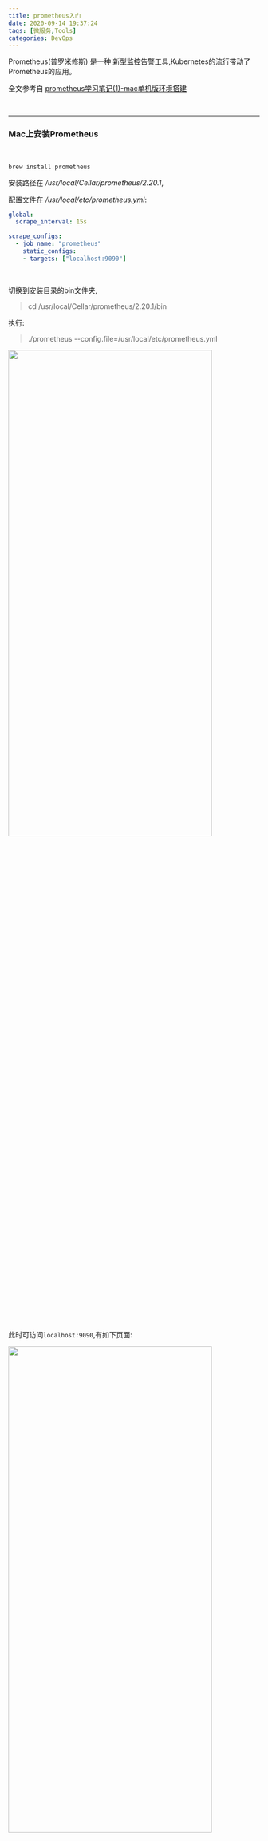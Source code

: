 ```yaml
---
title: prometheus入门
date: 2020-09-14 19:37:24
tags: [微服务,Tools]
categories: DevOps
---
```




Prometheus(普罗米修斯) 是一种 新型监控告警工具,Kubernetes的流行带动了Prometheus的应用。

全文参考自 [prometheus学习笔记(1)-mac单机版环境搭建](https://www.cnblogs.com/yjmyzz/p/how-to-install-prometheus-and-grafana.html)

<br>


---


### Mac上安装Prometheus

<br>

`brew install prometheus`


安装路径在 */usr/local/Cellar/prometheus/2.20.1*,

配置文件在 */usr/local/etc/prometheus.yml*:

```yaml
global:
  scrape_interval: 15s

scrape_configs:
  - job_name: "prometheus"
    static_configs:
    - targets: ["localhost:9090"]
```

<br>


切换到安装目录的bin文件夹,

> cd /usr/local/Cellar/prometheus/2.20.1/bin

执行:

> ./prometheus --config.file=/usr/local/etc/prometheus.yml


<img src="prometheus入门/0.png" width = 90% height = 50% />

<br>

此时可访问`localhost:9090`,有如下页面:

<img src="prometheus入门/1.png" width = 90% height = 50% />

在**Status**中可以看到若干元信息.

<img src="prometheus入门/2.png" width = 90% height = 50% />


<br>


---

<br>

### 安装grafana

<br>


`brew install grafana`

安装路径在 */usr/local/Cellar/grafana/7.1.5*,

配置文件在 */usr/local/etc/grafana/grafana.ini*,

<font size=1>可在此修改默认的端口等信息</font>


<br>


启动:
> grafana-server --config=/usr/local/etc/grafana/grafana.ini --homepath /usr/local/share/grafana --packaging=brew cfg:default.paths.logs=/usr/local/var/log/grafana cfg:default.paths.data=/usr/local/var/lib/grafana cfg:default.paths.plugins=/usr/local/var/lib/grafana/plugins

访问`localhost:3000`,有如下页面:

<font size=1>(默认的用户名/密码均为admin,首次登陆必须修改密码)</font>

<img src="prometheus入门/3.png" width = 90% height = 50% />

<br>


**Grafana** 是一个单纯的前端图表展示工具, 必须为其添加数据源,才能读取到数据进而进行展示, 参考下图:

<img src="prometheus入门/4.png" width = 90% height = 50% />

<br>

**Grafana** 支持非常多的数据源.
<img src="prometheus入门/5.png" width = 90% height = 50% />


<br>


选择**Prometheus**数据源, 指定URL地址, 然后保存即可

<img src="prometheus入门/6.png" width = 90% height = 50% />

<br>


---



### 安装pushgateway

<br>

在 [Prometheus官网](https://prometheus.io/download/)搜索`pushgateway`, 下载 [pushgateway-1.2.0.darwin-amd64.tar.gz](https://github.com/prometheus/pushgateway/releases/download/v1.2.0/pushgateway-1.2.0.darwin-amd64.tar.gz)

本地解压,运行

> ./pushgateway

<img src="prometheus入门/7.png" width = 90% height = 50% />

<br>


此时, 在`localhost:9091/`页面*Status*这个Tab页,可见:

<img src="prometheus入门/8.png" width = 90% height = 50% />


<font size=1>**pushgateway**的作用:(图片来自网络)</font>

<img src="prometheus入门/9.png" width = 90% height = 50% />

<font size=1>(图片来自煎鱼大佬的 [Prometheus 快速入门](https://eddycjy.com/posts/prometheus/2020-05-16-startup/))</font>

<img src="prometheus入门/10.png" width = 90% height = 50% />


即  客户端(不管是通过代码, 还是直接终端敲命令行) 将数据push到网关(pushgateway), 然后Prometheus从网关pull数据


<br>

---

### 修改Prometheus的配置文件

<br>

> vim /usr/local/etc/prometheus.yml


增加如下几行,重启Prometheus,以让新的配置文件生效.

```yaml
  - job_name: "push-metrics"
    static_configs:
    - targets: ["localhost:9091"]
    honor_labels: true
```

<br>


(<font size=1>Prometheus提供了多种语言的sdk, 最简单的方式是通过shell)</font>

推送一个指标:

```shell
echo "cui_metric 100" | curl --data-binary @- http://localhost:9091/metrics/job/dashen_blog
```

<br>

推送多个指标:
```shell
cat <<EOF | curl --data-binary @- http://localhost:9091/metrics/job/dashen_blog
blog_visit_total{blogid="12345",domain="dashen.tech",clientip="10.0.1.1"} 20
blog_visit_total{blogid="34567",domain="dashen.tech",clientip="10.0.1.2"} 30
blog_visit_total{blogid="56789",domain="dashen.tech",clientip="10.0.1.3"} 40
EOF
```

<font size=1> blog_visit_total相当于指标名称，{ }中的内容相当于tag，在查询时可根据tag进行过滤，最后的20、30、40相当于具体的指标值。</font>


<font size=1>dashen_blog是job名称, 可根据需要修改</font>

<br>

此时http://localhost:9091上, 已能看到刚才push的数据:


<img src="prometheus入门/11.png" width = 90% height = 50% />

<br>

http://localhost:9090, Prometheus里也能感知刚添加的数据 

<img src="prometheus入门/12.png" width = 90% height = 50% />

Prometheus本质上是一个时序数据库. curl命令可以多执行几次, 相当于持续向时序数据库中写入数据.


<img src="prometheus入门/19.png" width = 90% height = 50% />

<br>

---


### 配置Grafana

<br>

**1.新建Dashboard**


<img src="prometheus入门/13.png" width = 90% height = 50% />


<br>

可在*设置*中进行相关修改

<img src="prometheus入门/14.png" width = 90% height = 50% />

---

<br>

**2.添加图表**

<img src="prometheus入门/15.png" width = 90% height = 50% />

<font size=1>(可以用sum/max/min/avg这类聚合函数统计指标)</font>

<img src="prometheus入门/16.png" width = 90% height = 50% />

<img src="prometheus入门/17.png" width = 90% height = 50% />

<img src="prometheus入门/18.png" width = 90% height = 50% />


---


<br>


参考&进阶:


[新型监控告警工具prometheus（普罗米修斯）的入门使用](https://blog.csdn.net/lijiaocn/article/details/81865120)


[Prometheus 快速入门](https://eddycjy.com/posts/prometheus/2020-05-16-startup/)

[Prometheus 四大度量指标的了解和应用](https://eddycjy.com/posts/prometheus/2020-05-16-metrics/)

[使用 Prometheus 对 Go 程序进行指标采集](https://eddycjy.com/posts/prometheus/2020-05-16-pull/)